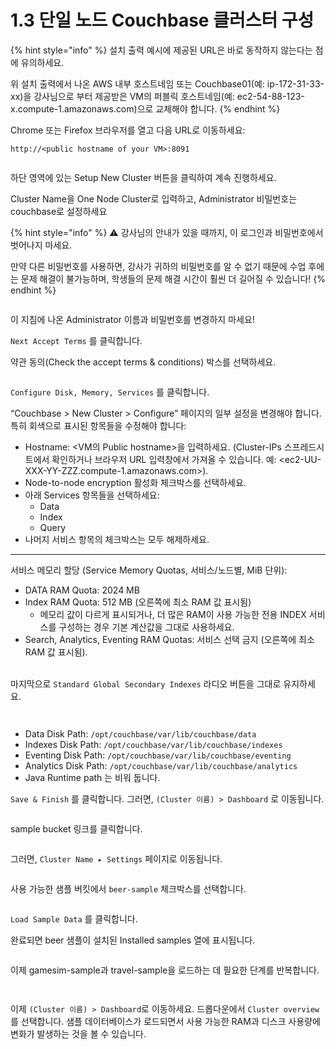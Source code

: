 # 1.3 단일 노드 Couchbase 클러스터 구성

{% hint style="info" %}
설치 출력 예시에 제공된 URL은 바로 동작하지 않는다는 점에 유의하세요.

위 설치 출력에서 나온 AWS 내부 호스트네임 또는 Couchbase01(예: ip-172-31-33-xx)을 강사님으로 부터 제공받은 VM의 퍼블릭 호스트네임(예: ec2-54-88-123-x.compute-1.amazonaws.com)으로 교체해야 합니다.
{% endhint %}



Chrome 또는 Firefox 브라우저를 열고 다음 URL로 이동하세요:

```
http://<public hostname of your VM>:8091
```

<figure><img src=".gitbook/assets/image.png" alt=""><figcaption></figcaption></figure>



하단 영역에 있는 Setup New Cluster 버튼을 클릭하여 계속 진행하세요.

Cluster Name을 One Node Cluster로 입력하고, Administrator 비밀번호는 couchbase로 설정하세요



{% hint style="info" %}
⚠️ 강사님의 안내가 있을 때까지, 이 로그인과 비밀번호에서 벗어나지 마세요.

만약 다른 비밀번호를 사용하면, 강사가 귀하의 비밀번호를 알 수 없기 때문에 수업 후에는 문제 해결이 불가능하며, 학생들의 문제 해결 시간이 훨씬 더 길어질 수 있습니다!
{% endhint %}

<figure><img src=".gitbook/assets/image (1).png" alt=""><figcaption></figcaption></figure>

이 지침에 나온 Administrator 이름과 비밀번호를 변경하지 마세요!

`Next Accept Terms` 를 클릭합니다.



약관 동의(Check the accept terms & conditions) 박스를 선택하세요.

<figure><img src=".gitbook/assets/image (2).png" alt=""><figcaption></figcaption></figure>



`Configure Disk, Memory, Services` 를 클릭합니다.



“Couchbase > New Cluster > Configure” 페이지의 일부 설정을 변경해야 합니다. 특히 회색으로 표시된 항목들을 수정해야 합니다:

* Hostname: \<VM의 Public hostname>을 입력하세요. (Cluster-IPs 스프레드시트에서 확인하거나 브라우저 URL 입력창에서 가져올 수 있습니다. 예: \<ec2-UU-XXX-YY-ZZZ.compute-1.amazonaws.com>).
* Node-to-node encryption 활성화 체크박스를 선택하세요.
* 아래 Services 항목들을 선택하세요:
  * Data
  * Index
  * Query
* 나머지 서비스 항목의 체크박스는 모두 해제하세요.

***

서비스 메모리 할당 (Service Memory Quotas, 서비스/노드별, MiB 단위):

* DATA RAM Quota: 2024 MB
* Index RAM Quota: 512 MB (오른쪽에 최소 RAM 값 표시됨)
  * 메모리 값이 다르게 표시되거나, 더 많은 RAM이 사용 가능한 전용 INDEX 서비스를 구성하는 경우 기본 계산값을 그대로 사용하세요.
* Search, Analytics, Eventing RAM Quotas: 서비스 선택 금지 (오른쪽에 최소 RAM 값 표시됨).

\
마지막으로 `Standard Global Secondary Indexes` 라디오 버튼을 그대로 유지하세요.



<figure><img src=".gitbook/assets/image (11).png" alt=""><figcaption></figcaption></figure>

<figure><img src=".gitbook/assets/image (12).png" alt=""><figcaption></figcaption></figure>



* Data Disk Path: `/opt/couchbase/var/lib/couchbase/data`
* Indexes Disk Path: `/opt/couchbase/var/lib/couchbase/indexes`
* Eventing Disk Path: `/opt/couchbase/var/lib/couchbase/eventing`
* Analytics Disk Path: `/opt/couchbase/var/lib/couchbase/analytics`
* Java Runtime path 는 비워 둡니다.

`Save & Finish` 를 클릭합니다. 그러면, `(Cluster 이름) > Dashboard` 로 이동됩니다.

<figure><img src=".gitbook/assets/image (13).png" alt=""><figcaption></figcaption></figure>



sample bucket 링크를 클릭합니다.

<figure><img src=".gitbook/assets/image (14).png" alt=""><figcaption></figcaption></figure>

그러면, `Cluster Name ▸ Settings` 페이지로 이동됩니다.

<figure><img src=".gitbook/assets/image (15).png" alt=""><figcaption></figcaption></figure>



사용 가능한 샘플 버킷에서 `beer-sample` 체크박스를 선택합니다.

<figure><img src=".gitbook/assets/image (16).png" alt=""><figcaption></figcaption></figure>

`Load Sample Data` 를 클릭합니다.



완료되면 beer 샘플이 설치된 Installed samples 열에 표시됩니다.

<figure><img src=".gitbook/assets/image (17).png" alt=""><figcaption></figcaption></figure>



이제 gamesim-sample과 travel-sample을 로드하는 데 필요한 단계를 반복합니다.

<figure><img src=".gitbook/assets/image (18).png" alt=""><figcaption></figcaption></figure>

<figure><img src=".gitbook/assets/image (19).png" alt=""><figcaption></figcaption></figure>



이제 `(Cluster 이름) > Dashboard`로 이동하세요. 드롭다운에서 `Cluster overview`를 선택합니다. 샘플 데이터베이스가 로드되면서 사용 가능한 RAM과 디스크 사용량에 변화가 발생하는 것을 볼 수 있습니다.

